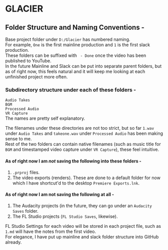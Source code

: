 # GLACIER

## Folder Structure and Naming Conventions -
Base project folder under `D:/Glacier` has numbered naming.  
For example, `One` is the first mainline production and `1` is the first slack production.  
These folders can be suffixed with ` - Done` once the video has been published to YouTube.  
In the future Mainline and Slack can be put into separate parent folders, but as of right now, this feels natural and it will keep me looking at each unfinished project more often.  

### Subdirectory structure under each of these folders -  
`Audio Takes`  
`BGM`  
`Processed Audio`  
`VR Capture`  
The names are pretty self explanatory.

The filenames under these directories are not too strict, but so far `1.wav` under `Audio Takes` and `takeone.wav` under `Processed Audio` has been making sense to me.  
Rest of the two folders can contain native filenames (such as music title for `BGM` and timestamped video capture under `VR Capture`), these feel intuitive.  

#### As of right now I am *not* saving the following into these folders -
1. `.prproj` files.
2. The video exports (renders). These are done to a default folder for now which I have shortcut'd to the desktop `Premiere Exports.lnk`.

#### As of right now I am not saving the following at all -  
1. The Audacity projects (in the future, they can go under an `Audacity Saves` folder.  
2. The FL Studio projects (`FL Studio Saves`, likewise).  

FL Studio Settings for each video will be stored in each project file, such as `1.md` will have the notes from the first video.  
For elegance, I have put up mainline and slack folder structure into GitHub already.  
